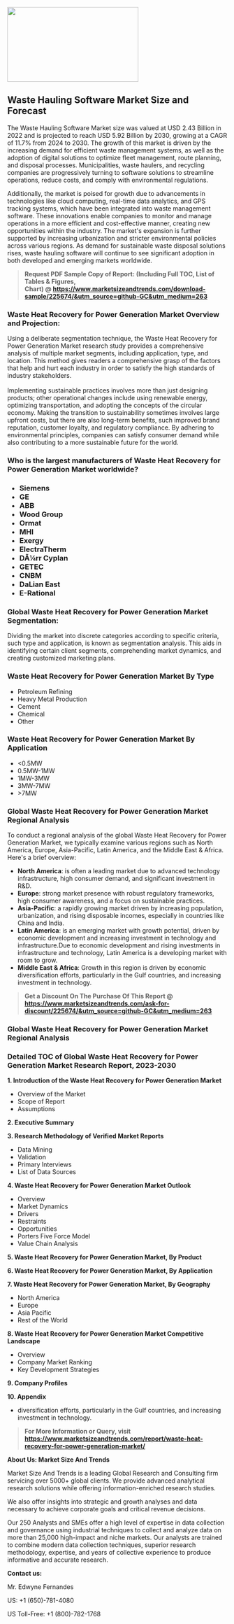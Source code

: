 <p><img class="alignnone size-medium wp-image-20088" src="https://ffe5etoiles.com/wp-content/uploads/2024/12/MST1-300x171.png" alt="" width="300" height="171" /></p><h2>Waste Hauling Software Market Size and Forecast</h2><p>The Waste Hauling Software Market size was valued at USD 2.43 Billion in 2022 and is projected to reach USD 5.92 Billion by 2030, growing at a CAGR of 11.7% from 2024 to 2030. The growth of this market is driven by the increasing demand for efficient waste management systems, as well as the adoption of digital solutions to optimize fleet management, route planning, and disposal processes. Municipalities, waste haulers, and recycling companies are progressively turning to software solutions to streamline operations, reduce costs, and comply with environmental regulations.</p><p>Additionally, the market is poised for growth due to advancements in technologies like cloud computing, real-time data analytics, and GPS tracking systems, which have been integrated into waste management software. These innovations enable companies to monitor and manage operations in a more efficient and cost-effective manner, creating new opportunities within the industry. The market's expansion is further supported by increasing urbanization and stricter environmental policies across various regions. As demand for sustainable waste disposal solutions rises, waste hauling software will continue to see significant adoption in both developed and emerging markets worldwide.</p></p><blockquote id="" class=""><strong>Request PDF Sample Copy of Report: (Including Full TOC, List of Tables &amp; Figures, Chart)&nbsp;@&nbsp;<strong><a href="https://www.marketsizeandtrends.com/download-sample/225674/&utm_source=github-GC&utm_medium=263" target="_blank">https://www.marketsizeandtrends.com/download-sample/225674/&utm_source=github-GC&utm_medium=263</a></strong></strong></blockquote><h3 id="" class="">Waste Heat Recovery for Power Generation Market&nbsp;Overview and Projection:</h3><p id="" class="">Using a deliberate segmentation technique, the Waste Heat Recovery for Power Generation Market research study provides a comprehensive analysis of multiple market segments, including application, type, and location. This method gives readers a comprehensive grasp of the factors that help and hurt each industry in order to satisfy the high standards of industry stakeholders. <br /> <br />Implementing sustainable practices involves more than just designing products; other operational changes include using renewable energy, optimizing transportation, and adopting the concepts of the circular economy. Making the transition to sustainability sometimes involves large upfront costs, but there are also long-term benefits, such improved brand reputation, customer loyalty, and regulatory compliance. By adhering to environmental principles, companies can satisfy consumer demand while also contributing to a more sustainable future for the world.</p><h3 id="" class="">Who is the largest manufacturers of&nbsp;Waste Heat Recovery for Power Generation Market worldwide?</h3><h3 class=""><p><ul><li>Siemens </li><li> GE </li><li> ABB </li><li> Wood Group </li><li> Ormat </li><li> MHI </li><li> Exergy </li><li> ElectraTherm </li><li> DÃ¼rr Cyplan </li><li> GETEC </li><li> CNBM </li><li> DaLian East </li><li> E-Rational</li></ul></p></h3><h3 id="" class="">Global&nbsp;Waste Heat Recovery for Power Generation Market Segmentation:</h3><p id="" class="">Dividing the market into discrete categories according to specific criteria, such type and application, is known as segmentation analysis. This aids in identifying certain client segments, comprehending market dynamics, and creating customized marketing plans.</p><h3 id="" class="">Waste Heat Recovery for Power Generation Market&nbsp;By Type</h3><p><p><ul><li>Petroleum Refining</li><li> Heavy Metal Production</li><li> Cement</li><li> Chemical</li><li> Other</p></li></ul></p></p><h3 id="" class="">Waste Heat Recovery for Power Generation Market&nbsp;By Application</h3><p class=""><p><ul><li><0.5MW</li><li> 0.5MW-1MW</li><li> 1MW-3MW</li><li> 3MW-7MW</li><li> >7MW</li></ul></p></p><h3 id="" class="">Global Waste Heat Recovery for Power Generation Market Regional Analysis</h3><p id="" class="">To conduct a regional analysis of the global Waste Heat Recovery for Power Generation Market, we typically examine various regions such as North America, Europe, Asia-Pacific, Latin America, and the Middle East &amp; Africa. Here's a brief overview:</p><ul><li><strong>North America</strong>: is often a leading market due to advanced technology infrastructure, high consumer demand, and significant investment in R&amp;D.</li><li><strong>Europe</strong>: strong market presence with robust regulatory frameworks, high consumer awareness, and a focus on sustainable practices.</li><li><strong>Asia-Pacific</strong>: a rapidly growing market driven by increasing population, urbanization, and rising disposable incomes, especially in countries like China and India.</li><li><strong>Latin America</strong>: is an emerging market with growth potential, driven by economic development and increasing investment in technology and infrastructure.Due to economic development and rising investments in infrastructure and technology, Latin America is a developing market with room to grow.</li><li><strong>Middle East &amp; Africa</strong>: Growth in this region is driven by economic diversification efforts, particularly in the Gulf countries, and increasing investment in technology.</li></ul><blockquote id="" class=""><strong>Get a Discount On The Purchase Of This Report @ <strong><a href="https://www.marketsizeandtrends.com/ask-for-discount/225674/&utm_source=github-GC&utm_medium=263" target="_blank">https://www.marketsizeandtrends.com/ask-for-discount/225674/&utm_source=github-GC&utm_medium=263</a></strong></strong></blockquote><h3 id="" class="">Global Waste Heat Recovery for Power Generation Market Regional Analysis</h3><h3 id="" class="">Detailed TOC of Global Waste Heat Recovery for Power Generation Market Research Report, 2023-2030</h3><p id="" class=""><strong>1. Introduction of the Waste Heat Recovery for Power Generation Market</strong></p><ul><li>Overview of the Market</li><li>Scope of Report</li><li>Assumptions</li></ul><p id="" class=""><strong>2. Executive Summary</strong></p><p id="" class=""><strong>3. Research Methodology of Verified Market Reports</strong></p><ul><li>Data Mining</li><li>Validation</li><li>Primary Interviews</li><li>List of Data Sources</li></ul><p id="" class=""><strong>4. Waste Heat Recovery for Power Generation Market Outlook</strong></p><ul><li>Overview</li><li>Market Dynamics</li><li>Drivers</li><li>Restraints</li><li>Opportunities</li><li>Porters Five Force Model</li><li>Value Chain Analysis</li></ul><p id="" class=""><strong>5. Waste Heat Recovery for Power Generation Market, By Product</strong></p><p id="" class=""><strong>6. Waste Heat Recovery for Power Generation Market, By Application</strong></p><p id="" class=""><strong>7. Waste Heat Recovery for Power Generation Market, By Geography</strong></p><ul><li>North America</li><li>Europe</li><li>Asia Pacific</li><li>Rest of the World</li></ul><p id="" class=""><strong>8. Waste Heat Recovery for Power Generation Market Competitive Landscape</strong></p><ul><li>Overview</li><li>Company Market Ranking</li><li>Key Development Strategies</li></ul><p id="" class=""><strong>9. Company Profiles</strong></p><p id="" class=""><strong>10. Appendix</strong></p><ul><li>diversification efforts, particularly in the Gulf countries, and increasing investment in technology.</li></ul><blockquote id="" class=""><strong>For More Information or Query, visit <strong><strong><a href="https://www.marketsizeandtrends.com/report/waste-heat-recovery-for-power-generation-market/" target="_blank">https://www.marketsizeandtrends.com/report/waste-heat-recovery-for-power-generation-market/</a></strong></strong></strong></blockquote><p id="" class=""><strong>About Us: Market Size And Trends</strong></p><p id="" class="">Market Size And Trends is a leading Global Research and Consulting firm servicing over 5000+ global clients. We provide advanced analytical research solutions while offering information-enriched research studies.</p><p id="" class="">We also offer insights into strategic and growth analyses and data necessary to achieve corporate goals and critical revenue decisions.</p><p id="" class="">Our 250 Analysts and SMEs offer a high level of expertise in data collection and governance using industrial techniques to collect and analyze data on more than 25,000 high-impact and niche markets. Our analysts are trained to combine modern data collection techniques, superior research methodology, expertise, and years of collective experience to produce informative and accurate research.</p><p id="" class=""><strong>Contact us:</strong></p><p id="" class="">Mr. Edwyne Fernandes</p><p id="" class="">US: +1 (650)-781-4080</p><p id="" class="">US Toll-Free: +1 (800)-782-1768</p>
